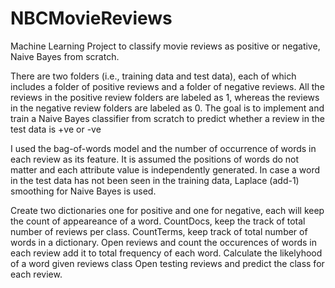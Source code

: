 # NBCMovieReviews
Machine Learning Project to classify movie reviews as positive or negative, Naive Bayes from scratch.

There are two folders (i.e., training data and test data), each of which includes a folder of positive reviews and a folder of negative reviews.
All the reviews in the positive review folders are labeled as 1, whereas the reviews in the negative review folders are labeled as 0.
The goal is to implement and train a Naive Bayes classifier from scratch to predict whether a review in the test data is +ve or -ve

I used the bag-of-words model and the number of occurrence of words in each review as its feature.
It is assumed the positions of words do not matter and each attribute value is independently generated. 
In case a word in the test data has not been seen in the training data, Laplace (add-1) smoothing for Naive Bayes is used.

Create two dictionaries one for positive and one for negative, each will keep the count of appeareance of a word.
CountDocs, keep the track of total number of reviews per class.
CountTerms, keep track of total number of words in a dictionary.
Open reviews and count the occurences of words in each review add it to total frequency of each word.
Calculate the likelyhood of a word given reviews class
Open testing reviews and predict the class for each review.

